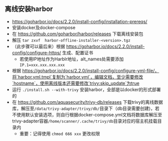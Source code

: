 ## 离线安装harbor

- https://goharbor.io/docs/2.2.0/install-config/installation-prereqs/
- 安装docker及docker-compose
- 在 https://github.com/goharbor/harbor/releases 下载离线安装包
- 解压 `tar zxvf  harbor-offline-installer-<version>.tgz`
- （此步骤可以最后来）根据 https://goharbor.io/docs/2.2.0/install-config/configure-https/ 生成、配置证书
  - 若使用IP地址作为Harblr地址，alt_names处需要添加`IP.1=xxx.xxx.xxx.xxx`
- 根据 https://goharbor.io/docs/2.2.0/install-config/configure-yml-file/，将`harbor.yml.tmpl`复制为`harbor.yml`，编辑文档，至少需要修改`hostname`，使用离线版本还需要修改`trivy:skip_update`为true
- 运行 `./install.sh --with-trivy` 安装harbor，全部是以docker的形式部署的
- 在 https://github.com/aquasecurity/trivy-db/releases 下载trivy的离线数据库，解压至`/data/trivy-adapter/trivy/db/`目录下（db目录需要创建)，若不使用默认安装选项，则自行根据docker-compose.yml文档将数据库解压至trivy-adapter容器`/home/scanner/.cache/trivy/db`目录对应的宿主机挂载目录内
  - 重要：记得使用 `chmod 666 xxx` 更改权限